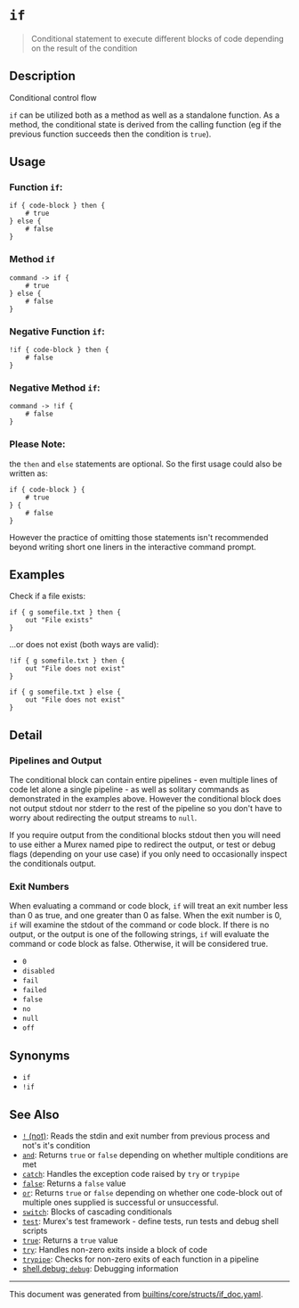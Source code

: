 # `if`

> Conditional statement to execute different blocks of code depending on the result of the condition

## Description

Conditional control flow

`if` can be utilized both as a method as well as a standalone function. As a
method, the conditional state is derived from the calling function (eg if the
previous function succeeds then the condition is `true`).

## Usage

### Function `if`:

```
if { code-block } then {
    # true
} else {
    # false
}
```

### Method `if`

```
command -> if {
    # true
} else {
    # false
}
```

### Negative Function `if`:

```
!if { code-block } then {
    # false
}
```

### Negative Method `if`:

```
command -> !if {
    # false
}
```

### Please Note:
the `then` and `else` statements are optional. So the first usage could
also be written as:

```
if { code-block } {
    # true
} {
    # false
}
```

However the practice of omitting those statements isn't recommended beyond
writing short one liners in the interactive command prompt.

## Examples

Check if a file exists:

```
if { g somefile.txt } then {
    out "File exists"
}
```

...or does not exist (both ways are valid):

```
!if { g somefile.txt } then {
    out "File does not exist"
}
```

```
if { g somefile.txt } else {
    out "File does not exist"
}
```

## Detail

### Pipelines and Output

The conditional block can contain entire pipelines - even multiple lines of code
let alone a single pipeline - as well as solitary commands as demonstrated in
the examples above. However the conditional block does not output stdout nor
stderr to the rest of the pipeline so you don't have to worry about redirecting
the output streams to `null`.

If you require output from the conditional blocks stdout then you will need to
use either a Murex named pipe to redirect the output, or test or debug flags
(depending on your use case) if you only need to occasionally inspect the
conditionals output.

### Exit Numbers

When evaluating a command or code block, `if` will treat an exit number less
than 0 as true, and one greater than 0 as false. When the exit number is 0, `if`
will examine the stdout of the command or code block. If there is no output, or
the output is one of the following strings, `if` will evaluate the command or
code block as false. Otherwise, it will be considered true.

* `0`
* `disabled`
* `fail`
* `failed`
* `false`
* `no`
* `null`
* `off`

## Synonyms

* `if`
* `!if`


## See Also

* [`!` (not)](../commands/not-func.md):
  Reads the stdin and exit number from previous process and not's it's condition
* [`and`](../commands/and.md):
  Returns `true` or `false` depending on whether multiple conditions are met
* [`catch`](../commands/catch.md):
  Handles the exception code raised by `try` or `trypipe`
* [`false`](../commands/false.md):
  Returns a `false` value
* [`or`](../commands/or.md):
  Returns `true` or `false` depending on whether one code-block out of multiple ones supplied is successful or unsuccessful.
* [`switch`](../commands/switch.md):
  Blocks of cascading conditionals
* [`test`](../commands/test.md):
  Murex's test framework - define tests, run tests and debug shell scripts
* [`true`](../commands/true.md):
  Returns a `true` value
* [`try`](../commands/try.md):
  Handles non-zero exits inside a block of code
* [`trypipe`](../commands/trypipe.md):
  Checks for non-zero exits of each function in a pipeline
* [shell.debug: `debug`](../commands/debug.md):
  Debugging information

<hr/>

This document was generated from [builtins/core/structs/if_doc.yaml](https://github.com/lmorg/murex/blob/master/builtins/core/structs/if_doc.yaml).